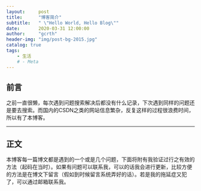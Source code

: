 ```yaml
---
layout:     post
title:      "博客简介"
subtitle:   " \"Hello World, Hello Blog\""
date:       2020-03-31 12:00:00
author:     "gcrth"
header-img: "img/post-bg-2015.jpg"
catalog: true
tags:
    - 生活
    # - Meta
---
```


## 前言

之前一直很懒，每次遇到问题搜索解决后都没有什么记录，下次遇到同样的问题还是要去搜索。而国内的CSDN之类的网站信息繁杂，反复这样的过程很浪费时间，所以有了本博客。

---

## 正文

本博客每一篇博文都是遇到的一个或是几个问题，下面将附有我验证过行之有效的方法（起码在当时）。如果有问题可以联系我，可以的话我会进行更新，比较方便的方法是在博文下留言（假如到时候留言系统弄好的话）。若是我的拖延症又犯了，可以通过邮箱联系我。


